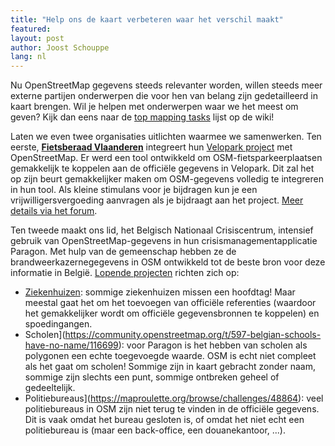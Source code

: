 ```yaml
---
title: "Help ons de kaart verbeteren waar het verschil maakt"
featured:
layout: post
author: Joost Schouppe
lang: nl
---
```



Nu OpenStreetMap gegevens steeds relevanter worden, willen steeds meer externe partijen onderwerpen die voor hen van belang zijn gedetailleerd in kaart brengen. Wil je helpen met onderwerpen waar we het meest om geven? Kijk dan eens naar de [top mapping tasks](https://wiki.openstreetmap.org/wiki/WikiProject_Belgium/top_mapping_tasks) lijst op de wiki!

Laten we even twee organisaties uitlichten waarmee we samenwerken.
Ten eerste, **[Fietsberaad Vlaanderen](https://fietsberaad.be/)** integreert hun [Velopark project](https://www.velopark.be/) met OpenStreetMap. Er werd een tool ontwikkeld om OSM-fietsparkeerplaatsen gemakkelijk te koppelen aan de officiële gegevens in Velopark. Dit zal het op zijn beurt gemakkelijker maken om OSM-gegevens volledig te integreren in hun tool. Als kleine stimulans voor je bijdragen kun je een vrijwilligersvergoeding aanvragen als je bijdraagt aan het project. [Meer details via het forum](https://community.openstreetmap.org/t/mapping-of-bicycle-parkings-collaboration-with-fietsberaad-vlaanderen/116182).

Ten tweede maakt ons lid, het Belgisch Nationaal Crisiscentrum, intensief gebruik van OpenStreetMap-gegevens in hun crisismanagementapplicatie Paragon. Met hulp van de gemeenschap hebben ze de brandweerkazernegegevens in OSM ontwikkeld tot de beste bron voor deze informatie in België. [Lopende projecten](https://maproulette.org/browse/projects/54664) richten zich op:
* [Ziekenhuizen](https://community.openstreetmap.org/t/hospital-mapping-feedback-on-how-to-map-emergency-wards-and-official-numbers/118588): sommige ziekenhuizen missen een hoofdtag! Maar meestal gaat het om het toevoegen van officiële referenties (waardoor het gemakkelijker wordt om officiële gegevensbronnen te koppelen) en spoedingangen.
* Scholen](https://community.openstreetmap.org/t/597-belgian-schools-have-no-name/116699): voor Paragon is het hebben van scholen als polygonen een echte toegevoegde waarde. OSM is echt niet compleet als het gaat om scholen! Sommige zijn in kaart gebracht zonder naam, sommige zijn slechts een punt, sommige ontbreken geheel of gedeeltelijk.
* Politiebureaus](https://maproulette.org/browse/challenges/48864): veel politiebureaus in OSM zijn niet terug te vinden in de officiële gegevens. Dit is vaak omdat het bureau gesloten is, of omdat het niet echt een politiebureau is (maar een back-office, een douanekantoor, ...).

